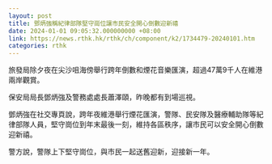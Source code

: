 ```yaml
---
layout: post
title: 鄧炳強稱紀律部隊堅守崗位讓市民安全開心倒數迎新禧
date: 2024-01-01 09:05:32.000000000 +08:00
link: https://news.rthk.hk/rthk/ch/component/k2/1734479-20240101.htm
categories: rthk
---
```


旅發局除夕夜在尖沙咀海傍舉行跨年倒數和煙花音樂匯演，超過47萬9千人在維港兩岸觀賞。

保安局局長鄧炳強及警務處處長蕭澤頤，昨晚都有到場巡視。

鄧炳強在社交專頁說，跨年夜維港舉行煙花匯演，警隊、民安隊及醫療輔助隊等紀律部隊人員，堅守崗位到年末最後一刻，維持各區秩序，讓市民可以安全開心倒數迎新禧。

警方說，警隊上下堅守崗位，與市民一起送舊迎新，迎接新一年。
